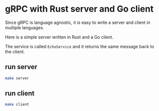 # gRPC with Rust server and Go client

Since gRPC is language agnostic, it is easy to write a server and client in multiple languages.

Here is a simple server written in Rust and a Go client.

The service is called `EchoService` and it returns the same message back to the client.

## run server

```sh
make server
```

## run client

```sh
make client
```
